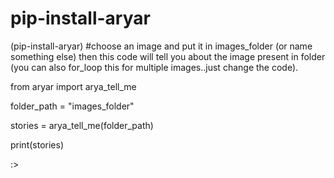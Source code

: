 # pip-install-aryar
(pip-install-aryar)
#choose an image and put it in images_folder (or name something else) then this code will tell you about the image present in folder (you can also for_loop this for multiple images..just change the code).






from aryar import arya_tell_me

folder_path = "images_folder"

stories = arya_tell_me(folder_path)

print(stories)






:>
